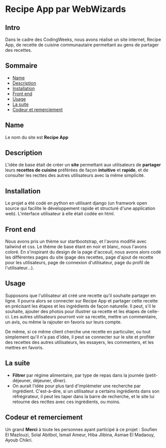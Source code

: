 # Recipe App par WebWizards


## Intro

Dans le cadre des CodingWeeks, nous avons réalisé un site internet, Recipe App, de recette de cuisine communautaire permettant au gens de partager des recettes. 

## Sommaire

*   [Name](#name)
*   [Description](#description)
*   [Installation](#installation)
*   [Front end](#front-end)
*   [Usage](#usage)
*   [La suite](#la-suite)
*   [Codeur et remerciement](#codeur_et_remerciement)

## Name
Le nom du site est **Recipe App**

## Description
L'idée de base était de créer un **site** permettant aux utilisateurs de **partager** leurs **recettes de cuisine** préférées de façon **intuitive** et **rapide**, et de consulter les recttes des autres utilisateurs avec la même simplicité. 

## Installation

Le projet a été codé en python en utilisant django (un framwork open source qui facilite le développement rapide et structuré d'une application web). L'interface utilisateur à elle était codée en html. 

## Front end
Nous avons pris un thème sur startbootstrap, et l'avons modifié avec tailwind et css. Le thème de base étant en noir et blanc, nous l'avons coloré. En s'inspirant du design de la page d'acceuil, nous avons alors codé les différentes pages du site (page des recettes, page d'ajout de recette pour les utilisateurs, page de connexion d'utilisateur, page du profil de l'utilisateur...).

## Usage

Supposons que l'utilisateur ait créé une recette qu'il souhaite partager en ligne. Il pourra alors se connecter sur Recipe App et partager cette recette en précisant les étapes et les ingrédients de façon naturelle. Il peut, s'il le souhaite, ajouter des photos pour illustrer sa recette et les étapes de celle-ci.  Les autres utilisateurs pourront voir sa recette, mettre un commentaire, un avis, ou même la rajouter en favoris sur leurs compte.

De même, si ce même client cherche une recette en particulier, ou tout simplement qu'il n'a pas d'idée, il peut se connecter sur le site et profiter des recettes des autres utilisateurs, les essayers, les commenters, et les mettres en favoris. 


## La suite
-   **Filtrer** par régime alimentaire, par type de repas dans la journée (petit-déjeuner, déjeuner, dîner).
-   On aurait l'idée pour plus tard d'implémeter une recherche par ingrédient. C'est-à-dire, si un utilisateur a certains ingrédients dans son réfrégirateur, il peut les taper dans la barre  de recherche, et le site lui retourne des recttes avec ces ingrédients, ou moins.

## Codeur et remerciement

Un grand **Merci** à toute les personnes ayant participé à ce projet : Soufien El Mazlouzi, Solal Abitbol,  Ismail Ameur, Hiba Jlibina, Asmae El Madaouy, Ayoub Chikri. 




